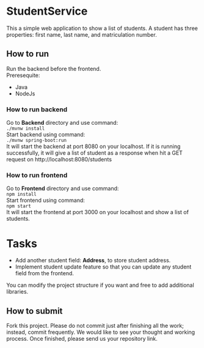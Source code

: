 # StudentService
This a simple web application to show a list of students.
A student has three properties: first name, last name, and matriculation number.

## How to run
Run the backend before the frontend. <br/>
Preresequite:
- Java
- NodeJs 

### How to run backend
Go to **Backend** directory and use command: <br/>
`./mvnw install` <br/>
Start backend using command: <br/>
`./mvnw spring-boot:run` <br/>
It will start the backend at port 8080 on your localhost. If it is running successfully, it will give a list of student as a response when hit a GET request on http://localhost:8080/students <br/>

### How to run frontend
Go to **Frontend** directory and use command: <br/>
`npm install` <br/>
Start frontend using command: <br/>
`npm start` <br/>
It will start the frontend at port 3000 on your localhost and show a list of students.

# Tasks
- Add another student field: **Address**, to store student address.
- Implement student update feature so that you can update any student field from the frontend. 

You can modify the project structure if you want and free to add additional libraries.

## How to submit
Fork this project. Please do not commit just after finishing all the work; instead, commit frequently. We would like to see your thought and working process. Once finished, please send us your repository link.
